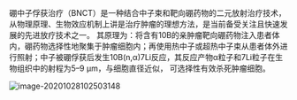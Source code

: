 硼中子俘获治疗（BNCT）是一种结合中子束和靶向硼药物的二元放射治疗技术，从物理原理、生物效应机制上讲是治疗肿瘤的理想方法，是当前备受关注且快速发展的先进放疗技术之一。
其原理为：将含有10B的亲肿瘤靶向硼药物注入患者体内，硼药物选择性地聚集于肿瘤细胞内；再使用热中子或超热中子束从患者体外进行照射；中子被硼俘获后发生10B(n,α)7Li反应，其反应产物α粒子和7Li粒子在生物组织中的射程为5–9 μm，与细胞直径近似，
可选择性有效杀死肿瘤细胞。

![image-20201028102503148](C:\Users\Administrator\AppData\Roaming\Typora\typora-user-images\image-20201028102503148.png)